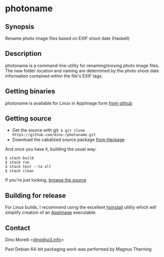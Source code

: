 # photoname


## Synopsis

Rename photo image files based on EXIF shoot date (Haskell)


## Description

photoname is a command-line utility for renaming/moving photo image
files. The new folder location and naming are determined by the
photo shoot date information contained within the file's EXIF tags.


## Getting binaries

photoname is available for Linux in AppImage form [from github](https://github.com/dino-/photoname/releases)


## Getting source

- Get the source with git: `$ git clone https://github.com/dino-/photoname.git`
- Download the cabalized source package [from Hackage](http://hackage.haskell.org/package/photoname)

And once you have it, building the usual way:

    $ stack build
    $ stack run
    $ stack test --ta all
    $ stack clean

If you're just looking, [browse the source](https://github.com/dino-/photoname)


## Building for release

For Linux builds, I recommend using the excellent
[hsinstall](https://github.com/dino-/hsinstall) utility which will simplify
creation of an [AppImage](https://appimage.org/) executable.


## Contact

Dino Morelli <[dino@ui3.info](mailto:dino@ui3.info)>

Past Debian 64-bit packaging work was performed by Magnus Therning
